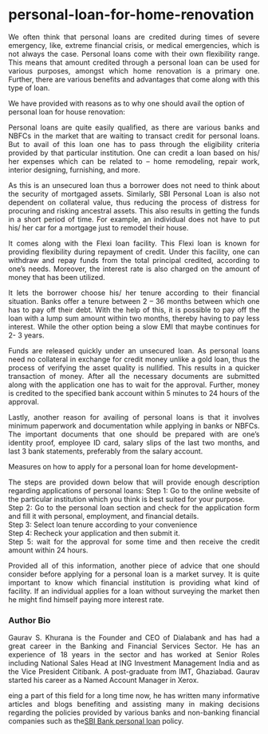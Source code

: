 # personal-loan-for-home-renovation

<p align="justify">We often think that personal loans are credited during times of severe emergency, like, extreme financial crisis, or medical emergencies, which is not always the case. Personal loans come with their own flexibility range. This means that amount credited through a personal loan can be used for various purposes, amongst which home renovation is a primary one. Further, there are various benefits and advantages that come along with this type of loan.

We have provided with reasons as to why one should avail the option of personal loan for house renovation:

<p align="justify">Personal loans are quite easily qualified, as there are various banks and NBFCs in the market that are waiting to transact credit for personal loans. But to avail of this loan one has to pass through the eligibility criteria provided by that particular institution. One can credit a loan based on his/ her expenses which can be related to – home remodeling, repair work, interior designing, furnishing, and more.

<p align="justify">As this is an unsecured loan thus a borrower does not need to think about the security of mortgaged assets. Similarly, SBI Personal Loan is also not dependent on collateral value, thus reducing the process of distress for procuring and risking ancestral assets. This also results in getting the funds in a short period of time. For example, an individual does not have to put his/ her car for a mortgage just to remodel their house.

<p align="justify">It comes along with the Flexi loan facility. This Flexi loan is known for providing flexibility during repayment of credit. Under this facility, one can withdraw and repay funds from the total principal credited, according to one’s needs. Moreover, the interest rate is also charged on the amount of money that has been utilized.

<p align="justify">It lets the borrower choose his/ her tenure according to their financial situation. Banks offer a tenure between 2 – 36 months between which one has to pay off their debt. With the help of this, it is possible to pay off the loan with a lump sum amount within two months, thereby having to pay less interest. While the other option being a slow EMI that maybe continues for 2- 3 years.

<p align="justify">Funds are released quickly under an unsecured loan. As personal loans need no collateral in exchange for credit money unlike a gold loan, thus the process of verifying the asset quality is nullified. This results in a quicker transaction of money. After all the necessary documents are submitted along with the application one has to wait for the approval. Further, money is credited to the specified bank account within 5 minutes to 24 hours of the approval.

<p align="justify">Lastly, another reason for availing of personal loans is that it involves minimum paperwork and documentation while applying in banks or NBFCs. The important documents that one should be prepared with are one’s identity proof, employee ID card, salary slips of the last two months, and last 3 bank statements, preferably from the salary account.

Measures on how to apply for a personal loan for home development-

<p align="justify">The steps are provided down below that will provide enough description regarding applications of personal loans:
Step 1: Go to the online website of the particular institution which you think is best suited for your purpose.<br>
 Step 2: Go to the personal loan section and check for the application form and fill it with personal, employment, and financial details.<br>
Step 3: Select loan tenure according to your convenience<br>
 Step 4: Recheck your application and then submit it.<br>
 Step 5: wait for the approval for some time and then receive the credit amount within 24 hours.<br>
<p align="justify">Provided all of this information, another piece of advice that one should consider before applying for a personal loan is a market survey. It is quite important to know which financial institution is providing what kind of facility. If an individual applies for a loan without surveying the market then he might find himself paying more interest rate.
<h3>Author Bio</h3>
<p align="justify">Gaurav S. Khurana is the Founder and CEO of Dialabank and has had a great career in the Banking and Financial Services Sector. He has an experience of 18 years in the sector and has worked at Senior Roles including National Sales Head at ING Investment Management India and as the Vice President Citibank. A post-graduate from IMT, Ghaziabad. Gaurav started his career as a Named Account Manager in Xerox.<br>
<p align="justify">eing a part of this field for a long time now, he has written many informative articles and blogs benefiting and assisting many in making decisions regarding the policies provided by various banks and non-banking financial companies such as the<a href="https://www.dialabank.com/personal-loan/sbi-personal-loan/">SBI Bank personal loan</a> policy.
